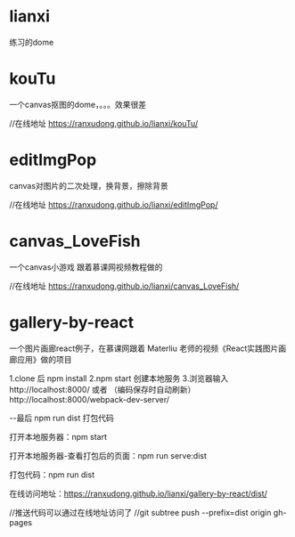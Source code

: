 # lianxi
练习的dome


# kouTu
一个canvas抠图的dome，。。。效果很差

//在线地址
https://ranxudong.github.io/lianxi/kouTu/


# editImgPop
canvas对图片的二次处理，换背景，擦除背景

//在线地址
https://ranxudong.github.io/lianxi/editImgPop/


# canvas_LoveFish
一个canvas小游戏
跟着慕课网视频教程做的

//在线地址
https://ranxudong.github.io/lianxi/canvas_LoveFish/


# gallery-by-react
一个图片画廊react例子，在慕课网跟着 Materliu 老师的视频《React实践图片画廊应用》做的项目

1.clone 后 npm install 
2.npm start 创建本地服务
3.浏览器输入 http://localhost:8000/ 
或者 （编码保存时自动刷新）
http://localhost:8000/webpack-dev-server/

--最后 npm run dist 打包代码

打开本地服务器：npm start

打开本地服务器-查看打包后的页面：npm run serve:dist


打包代码：npm run dist


在线访问地址：https://ranxudong.github.io/lianxi/gallery-by-react/dist/

//推送代码可以通过在线地址访问了
//git subtree push --prefix=dist origin gh-pages